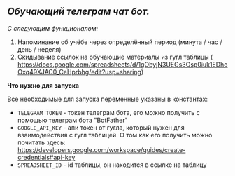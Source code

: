 ***Обучающий телеграм чат бот.***
-
*С следующим функционалом:*
1) Напоминание об учёбе через определённый период (минута / час / день / неделя)
2) Скидывание ссылок на обучающие материалы из гугл таблицы ( https://docs.google.com/spreadsheets/d/1gObyjN3UEGs3Osp0iuk1EDhoOxq49XJAC0_CeHprbhg/edit?usp=sharing)

**Что нужно для запуска**

Все необходимые для запуска переменные указаны в константах:
- `TELEGRAM_TOKEN` - токен телеграм бота, его можно получить с помощью телеграм бота "BotFather"
- `GOOGLE_API_KEY` - апи токен от гугла, который нужен для взаимодействия с гугл таблицей. О том как его получить можно почитать здесь: https://developers.google.com/workspace/guides/create-credentials#api-key 
- `SPREADSHEET_ID` - id таблицы, он находится в ссылке на таблицу